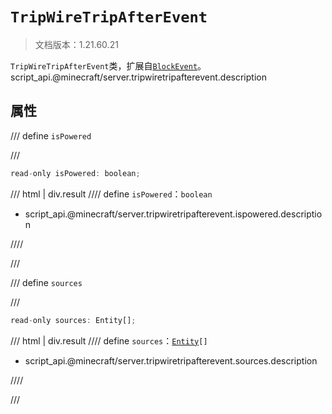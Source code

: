 # `TripWireTripAfterEvent`

> 文档版本：1.21.60.21

`TripWireTripAfterEvent`类，扩展自[`BlockEvent`](./blockevent.md)。script_api.@minecraft/server.tripwiretripafterevent.description

## 属性

/// define
`isPowered`


///

```js
read-only isPowered: boolean;
```

/// html | div.result
//// define
`isPowered`：`boolean`

- script_api.@minecraft/server.tripwiretripafterevent.ispowered.description


////

///


/// define
`sources`


///

```js
read-only sources: Entity[];
```

/// html | div.result
//// define
`sources`：<code><a href="../entity/">Entity</a>[]</code>

- script_api.@minecraft/server.tripwiretripafterevent.sources.description


////

///

